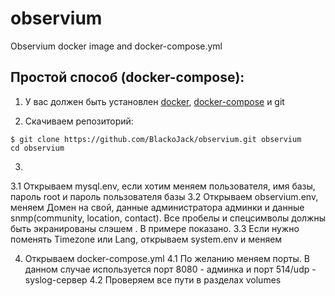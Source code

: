 # observium
Observium docker image and docker-compose.yml

## Простой способ (docker-compose):
1. У вас должен быть установлен [docker](https://docs.docker.com/engine/installation/), [docker-compose](https://docs.docker.com/compose/install/) и git

2. Скачиваем репозиторий:
```
$ git clone https://github.com/BlackoJack/observium.git observium
cd observium
```

3. 
3.1 Открываем mysql.env, если хотим меняем пользователя, имя базы, пароль root и пароль пользователя базы
3.2 Открываем observium.env, меняем Домен на свой, данные администратора админки и данные snmp(community, location, contact). Все пробелы и спецсимволы должны быть экранированы слэшем \. В примере показано.
3.3 Если нужно поменять Timezone или Lang, открываем system.env и меняем

4. Открываем docker-compose.yml
4.1 По желанию меняем порты. В данном случае используется порт 8080 - админка и порт 514/udp - syslog-сервер
4.2 Проверяем все пути в разделах volumes
